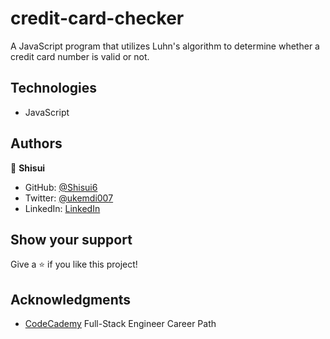 # credit-card-checker
A JavaScript program that utilizes Luhn's algorithm to determine whether a credit card number is valid or not.

## Technologies

- JavaScript

## Authors

👤 **Shisui**

- GitHub: [@Shisui6](https://github.com/Shisui6)
- Twitter: [@ukemdi007](https://twitter.com/ukemdi007)
- LinkedIn: [LinkedIn](https://www.linkedin.com/in/okemdi-udeh-1b472615a/)

## Show your support

Give a ⭐️ if you like this project!

## Acknowledgments

- [CodeCademy](https://www.codecademy.com/learn/paths/full-stack-engineer-career-path) Full-Stack Engineer Career Path
